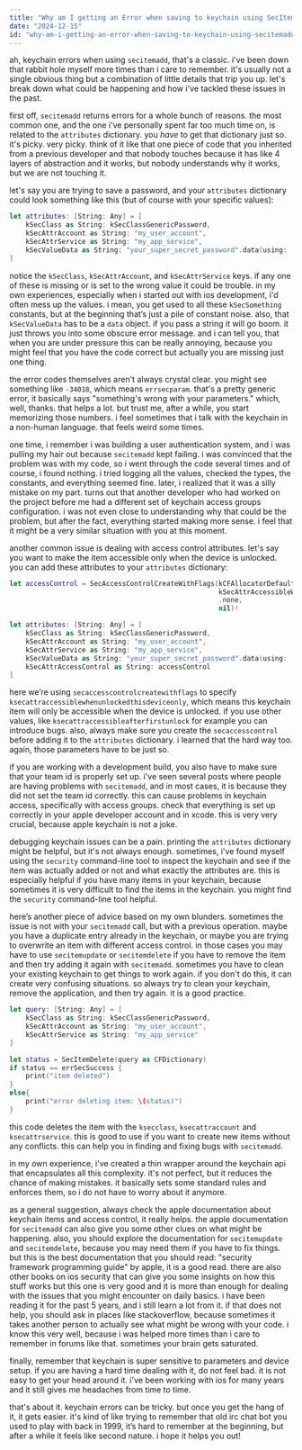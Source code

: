 ```yaml
---
title: "Why am I getting an Error when saving to keychain using SecItemAdd?"
date: "2024-12-15"
id: "why-am-i-getting-an-error-when-saving-to-keychain-using-secitemadd"
---
```


ah, keychain errors when using `secitemadd`, that's a classic. i've been down that rabbit hole myself more times than i care to remember. it's usually not a single obvious thing but a combination of little details that trip you up. let's break down what could be happening and how i've tackled these issues in the past.

first off, `secitemadd` returns errors for a whole bunch of reasons. the most common one, and the one i've personally spent far too much time on, is related to the `attributes` dictionary. you *have* to get that dictionary just so. it's picky. very picky. think of it like that one piece of code that you inherited from a previous developer and that nobody touches because it has like 4 layers of abstraction and it works, but nobody understands why it works, but we are not touching it.

let's say you are trying to save a password, and your `attributes` dictionary could look something like this (but of course with your specific values):

```swift
let attributes: [String: Any] = [
    kSecClass as String: kSecClassGenericPassword,
    kSecAttrAccount as String: "my_user_account",
    kSecAttrService as String: "my_app_service",
    kSecValueData as String: "your_super_secret_password".data(using: .utf8)!
]
```

notice the `kSecClass`, `kSecAttrAccount`, and `kSecAttrService` keys. if any one of these is missing or is set to the wrong value it could be trouble. in my own experiences, especially when i started out with ios development, i'd often mess up the values. i mean, you get used to all these `kSecSomething` constants, but at the beginning that’s just a pile of constant noise. also, that `kSecValueData` has to be a `data` object. if you pass a string it will go boom. it just throws you into some obscure error message. and i can tell you, that when you are under pressure this can be really annoying, because you might feel that you have the code correct but actually you are missing just one thing.

the error codes themselves aren't always crystal clear. you might see something like `-34018`, which means `errsecparam`. that's a pretty generic error, it basically says "something's wrong with your parameters." which, well, thanks. that helps a lot. but trust me, after a while, you start memorizing those numbers. i feel sometimes that i talk with the keychain in a non-human language. that feels weird some times.

one time, i remember i was building a user authentication system, and i was pulling my hair out because `secitemadd` kept failing. i was convinced that the problem was with my code, so i went through the code several times and of course, i found nothing. i tried logging all the values, checked the types, the constants, and everything seemed fine. later, i realized that it was a silly mistake on my part. turns out that another developer who had worked on the project before me had a different set of keychain access groups configuration. i was not even close to understanding why that could be the problem, but after the fact, everything started making more sense. i feel that it might be a very similar situation with you at this moment.

another common issue is dealing with access control attributes. let's say you want to make the item accessible only when the device is unlocked. you can add these attributes to your `attributes` dictionary:

```swift
let accessControl = SecAccessControlCreateWithFlags(kCFAllocatorDefault,
                                                    kSecAttrAccessibleWhenUnlockedThisDeviceOnly,
                                                    .none,
                                                    nil)!

let attributes: [String: Any] = [
    kSecClass as String: kSecClassGenericPassword,
    kSecAttrAccount as String: "my_user_account",
    kSecAttrService as String: "my_app_service",
    kSecValueData as String: "your_super_secret_password".data(using: .utf8)!,
    kSecAttrAccessControl as String: accessControl
]
```

here we’re using `secaccesscontrolcreatewithflags` to specify `ksecattraccessiblewhenunlockedthisdeviceonly`, which means this keychain item will only be accessible when the device is unlocked. if you use other values, like `ksecattraccessibleafterfirstunlock` for example you can introduce bugs. also, always make sure you create the `secaccesscontrol` before adding it to the `attributes` dictionary. i learned that the hard way too. again, those parameters have to be just so.

if you are working with a development build, you also have to make sure that your team id is properly set up. i've seen several posts where people are having problems with `secitemadd`, and in most cases, it is because they did not set the team id correctly. this can cause problems in keychain access, specifically with access groups. check that everything is set up correctly in your apple developer account and in xcode. this is very very crucial, because apple keychain is not a joke.

debugging keychain issues can be a pain. printing the `attributes` dictionary might be helpful, but it's not always enough. sometimes, i've found myself using the `security` command-line tool to inspect the keychain and see if the item was actually added or not and what exactly the attributes are. this is especially helpful if you have many items in your keychain, because sometimes it is very difficult to find the items in the keychain. you might find the `security` command-line tool helpful.

here’s another piece of advice based on my own blunders. sometimes the issue is not with your `secitemadd` call, but with a previous operation. maybe you have a duplicate entry already in the keychain, or maybe you are trying to overwrite an item with different access control. in those cases you may have to use `secitemupdate` or `secitemdelete` if you have to remove the item and then try adding it again with `secitemadd`. sometimes you have to clean your existing keychain to get things to work again. if you don't do this, it can create very confusing situations. so always try to clean your keychain, remove the application, and then try again. it is a good practice.

```swift
let query: [String: Any] = [
    kSecClass as String: kSecClassGenericPassword,
    kSecAttrAccount as String: "my_user_account",
    kSecAttrService as String: "my_app_service"
]

let status = SecItemDelete(query as CFDictionary)
if status == errSecSuccess {
    print("item deleted")
}
else{
    print("error deleting item: \(status)")
}
```

this code deletes the item with the `ksecclass`, `ksecattraccount` and `ksecattrservice`. this is good to use if you want to create new items without any conflicts. this can help you in finding and fixing bugs with `secitemadd`.

in my own experience, i've created a thin wrapper around the keychain api that encapsulates all this complexity. it's not perfect, but it reduces the chance of making mistakes. it basically sets some standard rules and enforces them, so i do not have to worry about it anymore.

as a general suggestion, always check the apple documentation about keychain items and access control, it really helps. the apple documentation for `secitemadd` can also give you some other clues on what might be happening. also, you should explore the documentation for `secitemupdate` and `secitemdelete`, because you may need them if you have to fix things. but this is the best documentation that you should read: "security framework programming guide" by apple, it is a good read. there are also other books on ios security that can give you some insights on how this stuff works but this one is very good and it is more than enough for dealing with the issues that you might encounter on daily basics. i have been reading it for the past 5 years, and i still learn a lot from it. if that does not help, you should ask in places like stackoverflow, because sometimes it takes another person to actually see what might be wrong with your code. i know this very well, because i was helped more times than i care to remember in forums like that. sometimes your brain gets saturated.

finally, remember that keychain is super sensitive to parameters and device setup. if you are having a hard time dealing with it, do not feel bad. it is not easy to get your head around it. i've been working with ios for many years and it still gives me headaches from time to time.

that's about it. keychain errors can be tricky. but once you get the hang of it, it gets easier. it's kind of like trying to remember that old irc chat bot you used to play with back in 1999, it’s hard to remember at the beginning, but after a while it feels like second nature. i hope it helps you out!
